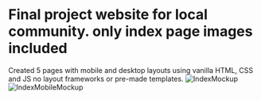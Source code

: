 # Final project website for local community. only index page images included

Created 5 pages with mobile and desktop layouts using vanilla HTML, CSS and JS no layout frameworks or pre-made templates.
![IndexMockup](https://user-images.githubusercontent.com/63566185/128555385-0e8aba14-c790-44c2-b4df-7c0e1a3b971c.png)
![IndexMobileMockup](https://user-images.githubusercontent.com/63566185/128555402-a7204c54-796e-4fca-aa88-92f55bf83221.png)

